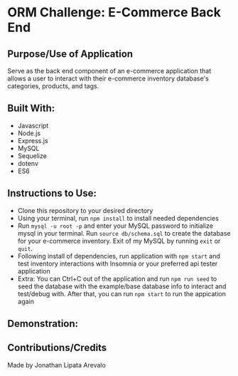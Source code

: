 # ORM Challenge: E-Commerce Back End

## Purpose/Use of Application
Serve as the back end component of an e-commerce application that allows a user to interact with their e-commerce inventory database's categories, products, and tags.

## Built With:
* Javascript
* Node.js
* Express.js
* MySQL
* Sequelize
* dotenv
* ES6

## Instructions to Use:
* Clone this repository to your desired directory
* Using your terminal, run `npm install` to install needed dependencies
* Run `mysql -u root -p` and enter your MySQL password to initialize mysql in your terminal. Run `source db/schema.sql` to create the database for your e-commerce inventory. Exit of my MySQL by running `exit` or `quit`.
* Following install of dependencies, run application with `npm start` and test inventory interactions with Insomnia or your preferred api tester application
* Extra: You can Ctrl+C out of the application and run `npm run seed` to seed the database with the example/base database info to interact and test/debug with. After that, you can run `npm start` to run the appication again


## Demonstration:

## Contributions/Credits
Made by Jonathan Lipata Arevalo